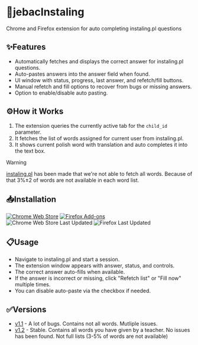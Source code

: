 # 🖕jebacInstaling

Chrome and Firefox extension for auto completing instaling.pl questions

## ✨Features

- Automatically fetches and displays the correct answer for instaling.pl questions.
- Auto-pastes answers into the answer field when found.
- UI window with status, progress, last answer, and refetch/fill buttons.
- Manual refetch and fill options to recover from bugs or missing answers.
- Option to enable/disable auto pasting.

## ⚙️How it Works

1. The extension queries the currently active tab for the `child_id` parameter.
2. It fetches the list of words assigned for current user from instaling.pl.
3. It shows current polish word with translation and auto completes it into the text box.

> [!WARNING]
> [instaling.pl](https://instaling.pl) has been made that we're not able to fetch all words. Because of that 3%±2 of words are not available in each word list.

## 📥Installation

[![Chrome Web Store](https://img.shields.io/badge/Chrome%20Web%20Store-Install-blue?logo=google-chrome&logoColor=white)](https://chromewebstore.google.com/detail/jebacinstaling/bffkngclimjbnbklboobnfifmdmiopli) [![Firefox Add-ons](https://img.shields.io/badge/Firefox%20Add--ons-Install-orange?logo=firefox-browser&logoColor=white)](https://addons.mozilla.org/en-US/firefox/addon/jebacinstaling/)
<br>
![Chrome Web Store Last Updated](https://img.shields.io/chrome-web-store/last-updated/bffkngclimjbnbklboobnfifmdmiopli) ![Firefox Last Updated](https://img.shields.io/badge/dynamic/regex?label=last%20updated&url=https%3A%2F%2Faddons.mozilla.org%2Fen-US%2Ffirefox%2Faddon%2Fjebacinstaling%2Fversions%2F&search=Latest%20version%5B%5Cs%5CS%5D%2A%3FReleased%5Cs%2B%28%5BA-Za-z%5D%2B%5Cs%2B%5Cd%7B1%2C2%7D%2C%5Cs%2B%5Cd%7B4%7D%29&replace=%241)





## 📋Usage

- Navigate to instaling.pl and start a session.
- The extension window appears with answer, status, and controls.
- The correct answer auto-fills when available.
- If the answer is incorrect or missing, click "Refetch list" or "Fill now" multiple times.
- You can disable auto-paste via the checkbox if needed.

## ✅Versions

- [v1.1](https://github.com/jurek-zsl/jebacInstaling/releases/tag/v1.2) - A lot of bugs. Contains not all words. Mutliple issues.
- [v1.2](https://github.com/jurek-zsl/jebacInstaling/releases/tag/RELEASE) - Stable. Contains all words you have given by a teacher. No issues has been found. Not full lists (3-5% of words are not available)
